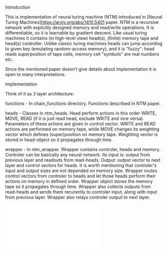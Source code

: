 Introduction

This is implementation of neural turing machine (NTM) introduced in [Neural Turing Machines]https://arxiv.org/abs/1410.5401 paper. NTM is a recursive network with explicitly designed memory and read/write operations. It is differentiable, so it is learnable by gradient descent. Like usual turing machines it contains (in high-level view) head(s), (finite) memory tape and head(s) controller. Unlike classic turing machines heads can jump according to given key (emulating random-access memory), and it is "fuzzy": head reads superposition of tape cells, memory cell "symbols" are real numbers etc..

Since the mentioned paper doesn't give details about implementation it is open to many interpretations.

Implementation

Think of it as 3 layer architecture:

functions - In chain_functions directory. Functions described in NTM paper.

heads - Classes in ntm_heads. Head perform actions in this order WRITE, MOVE, READ (if it is just read head, exclude WRITE and vice versa). Parameters of these actions are given in control vector. WRITE and READ actions are performed on memory tape, while MOVE changes its weighting vector which defines (super)position on memory tape. Weighting vector is stored in head-object so it propagates through time.

wrapper - In ntm_wrapper. Wrapper contains controler, heads and memory. 
Controler can be basically any neural network. Its input is: output from previous layer and readouts from read-heads. Output: output vector to next layer and control vectors for heads. It is worth mentioning that controler's input and output sizes are not depended on memory size.
Wrapper routes control vectors from controler to heads and let those heads perform their actions on memory in defined order. Wrapper object stores the memory tape so it propagates through time. Wrapper also collects outputs from read-heads and sends them recurently to controler input, along with input from previous layer. Wrapper also relays controler output to next layer.


![dataflow](/images/ntm_flow.pdf)
